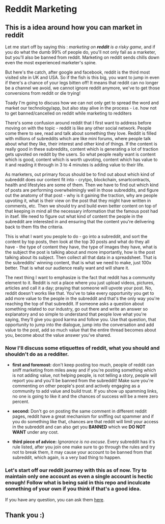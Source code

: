 # Reddit Marketing
## This is a idea around how you can market in reddit

Let me start off by saying this : *marketing on __reddit__ is a risky game*, and if you do what the dumb 99% of people do, you'll not only fail as a
marketer, but you'll also be banned from reddit. Marketing on reddit sends chills down even the most experienced marketer's spine.

But here's the catch, after google and facebook, reddit is the  third most visited site in UK and USA. So if the fish is this big, you want to
jump in even if there's a chance of your legs bitten off! It means that reddit can no longer be a channel we avoid, we cannot ignore reddit
anymore, we've to get those conversions from reddit or die trying!

Toady I'm going to discuss how we can not only get to spread the word and market our technology/app, but also stay alive in the process - i.e.
how not to get banned/cancelled on reddit while marketing to redditers

There's some confusion around reddit that I first want to address before moving on with the topic - reddit is like any other social network.
People come there to see, read and talk about something they love. Reddit is filled with millions of subreddits which are like mini forums, where
people talk about what they like, their interest and other kind of things. If the content is really good in these subreddits, content which is 
generating a lot of traction gets upvoted on reddit by the users. So what people really want is content which is good, content which is worth
upvoting, content which has value to it and reading it through in 3 to 4 minutes is adding value to their life.

As marketers, out primary focus should be to find out about which kind of subreddit does our content fit into - crytpo, blockchain, 
smartcontracts, health and lifestyles are some of them. Then we have to find out which kind of posts are performing overwhelmingly well in those
subreddits, and figure out the anatomy of that post - why is it gaining the traction, why are people upvoting it, what is their view on the post
that they might have written in comments, etc. Then we should try and build even better content on top of that keeping in mind all the necessary 
information that the famous post had in itsef. We need to figure out what kind of content the people in the subreddit are interested in and 
ensuring that the content you're delivering back to them fits the criteria.

This is what I want you people to do - go into a subreddit, and sort the content by top posts, then look at the top 30 posts and what do they all
have - the type of content they have, the type of images they have, what is the subject the post is talking about and more importantly, how is 
the post talking about its subject. Then collect all that data in a spreadsheet. That is the subreddits' winning content, that is what we need
to make, just 100x better. That is what our audience really want and will share it.

The next thing I want to emphasize is the fact that reddit has a community element to it. Reddit is not a place where you just upload videos,
pictures, articles and call it a day; praying that someone will upvote your post. No, reddit doesn't works like that. You've to take every
opportunity you get to add more value to the people in the subreddit and that's the only way you're reaching the top of that subreddit. If 
someone asks a question about something related to our industry, go out there and write an answer so explanatory and so simple to understand
that people love what you're saying, they'll give you good karma and follow you. Use that question, that opportunity to jump into the dialogue,
jump into the conversation and add value to the post, add so much value that the entire thread becomes about you, become about the value answer
you've shared.

### Now I'll discuss some etiquettes of reddit, what you should and shouldn't do as a redditer.
* __first and foremost:__ don't keep posting too much, people of reddit can sniff marketing from miles away and if you're posting something which is
not adding value, not helping people, is not telling a story, people will report you and you'll be banned from the subreddit! Make sure you're commenting on other people's post and actively engaging as a community to add value and build trust. If you show up spamming links, no one is going to like it and the chances of success will be a mere zero percent.

* __second:__ Don't go on posting the same comment in different reddit pages, reddit have a great mechanism for sniffing out spammer and if you do something like that, chances are that reddit will limit your access in the subreddit and can also get you __BANNED__ which we __DO NOT WANT__ under any cost.

* __third piece of advice:__ _Ignorance is no excuse_. Every subreddit has it's rule listed, after you join one make sure to go through the rules and try not to break them, it may cause your account to be banned from that subreddit, which again, is a very bad thing to happen.

### Let's start off our reddit journey with this as of now. Try to maintain only one account as even a single account is hectic enough! Follow what is being said in this repo and inculcate something of your own if you think if that's a good idea. 

If you have any question, you can ask them [here](https://github.com/AbhisekGanguly/reddit-marketing/issues/new).

## Thank you :)
